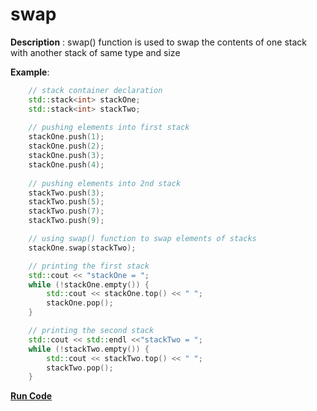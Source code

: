 # swap

**Description** : swap() function is used to swap the contents of one stack with another stack of same type and size

**Example**:
```cpp
    // stack container declaration 
	std::stack<int> stackOne; 
	std::stack<int> stackTwo; 
	
	// pushing elements into first stack 
	stackOne.push(1); 
	stackOne.push(2); 
	stackOne.push(3); 
	stackOne.push(4); 
	
	// pushing elements into 2nd stack 
	stackTwo.push(3); 
	stackTwo.push(5); 
	stackTwo.push(7); 
	stackTwo.push(9); 

	// using swap() function to swap elements of stacks 
	stackOne.swap(stackTwo); 

	// printing the first stack 
	std::cout << "stackOne = "; 
	while (!stackOne.empty()) { 
		std::cout << stackOne.top() << " "; 
		stackOne.pop(); 
	} 

	// printing the second stack 
	std::cout << std::endl <<"stackTwo = "; 
	while (!stackTwo.empty()) { 
		std::cout << stackTwo.top() << " "; 
		stackTwo.pop(); 
	} 
```
**[Run Code](https://rextester.com/VYG27335)**
